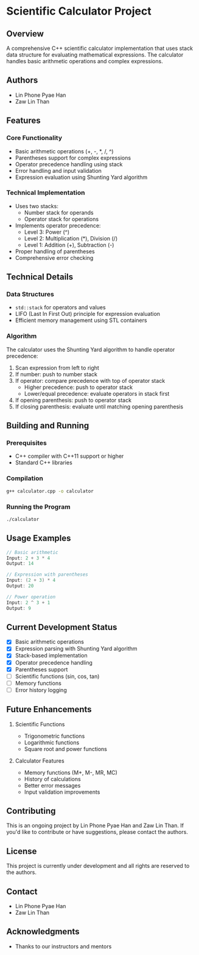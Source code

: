 # Scientific Calculator Project

## Overview
A comprehensive C++ scientific calculator implementation that uses stack data structure for evaluating mathematical expressions. The calculator handles basic arithmetic operations and complex expressions.

## Authors
- Lin Phone Pyae Han
- Zaw Lin Than

## Features

### Core Functionality
- Basic arithmetic operations (+, -, *, /, ^)
- Parentheses support for complex expressions
- Operator precedence handling using stack
- Error handling and input validation
- Expression evaluation using Shunting Yard algorithm

### Technical Implementation
- Uses two stacks:
    - Number stack for operands
    - Operator stack for operations
- Implements operator precedence:
    - Level 3: Power (^)
    - Level 2: Multiplication (*), Division (/)
    - Level 1: Addition (+), Subtraction (-)
- Proper handling of parentheses
- Comprehensive error checking

## Technical Details

### Data Structures
- `std::stack` for operators and values
- LIFO (Last In First Out) principle for expression evaluation
- Efficient memory management using STL containers

### Algorithm
The calculator uses the Shunting Yard algorithm to handle operator precedence:
1. Scan expression from left to right
2. If number: push to number stack
3. If operator: compare precedence with top of operator stack
    - Higher precedence: push to operator stack
    - Lower/equal precedence: evaluate operators in stack first
4. If opening parenthesis: push to operator stack
5. If closing parenthesis: evaluate until matching opening parenthesis

## Building and Running

### Prerequisites
- C++ compiler with C++11 support or higher
- Standard C++ libraries

### Compilation
```bash
g++ calculator.cpp -o calculator
```

### Running the Program
```bash
./calculator
```

## Usage Examples
```cpp
// Basic arithmetic
Input: 2 + 3 * 4
Output: 14

// Expression with parentheses
Input: (2 + 3) * 4
Output: 20

// Power operation
Input: 2 ^ 3 + 1
Output: 9
```

## Current Development Status
- [x] Basic arithmetic operations
- [x] Expression parsing with Shunting Yard algorithm
- [x] Stack-based implementation
- [x] Operator precedence handling
- [x] Parentheses support
- [ ] Scientific functions (sin, cos, tan)
- [ ] Memory functions
- [ ] Error history logging

## Future Enhancements
1. Scientific Functions
    - Trigonometric functions
    - Logarithmic functions
    - Square root and power functions

2. Calculator Features
    - Memory functions (M+, M-, MR, MC)
    - History of calculations
    - Better error messages
    - Input validation improvements

## Contributing
This is an ongoing project by Lin Phone Pyae Han and Zaw Lin Than. If you'd like to contribute or have suggestions, please contact the authors.

## License
This project is currently under development and all rights are reserved to the authors.

## Contact
- Lin Phone Pyae Han
- Zaw Lin Than

## Acknowledgments
- Thanks to our instructors and mentors